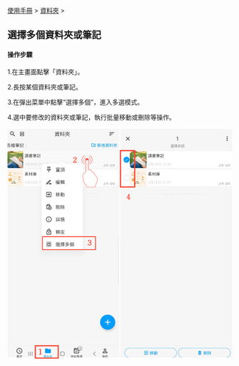 [使用手冊](/dragonnest/drawnote/manual/zh-tw) > [資料夾](/dragonnest/drawnote/manual/zh-tw/folder) >

選擇多個資料夾或筆記
---

#### 操作步驟
1.在主畫面點擊「資料夾」。

2.長按某個資料夾或筆記。

3.在彈出菜單中點擊“選擇多個”，進入多選模式。

4.選中要修改的資料夾或筆記，執行批量移動或刪除等操作。

![](imgs/select_multiple_folders_or_note1.png)